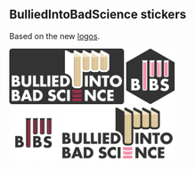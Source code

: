 ## BulliedIntoBadScience stickers

Based on the new [logos](https://github.com/BulliedIntoBadScience/logos).

<a href="logo_dark.png"><img alt = "Full logo dark" src="logo_dark.png" height="100"></a>
<a href="bibs_dark.png"><img alt = "BIBS logo dark" src="bibs_dark.png" height="100"></a> <br>
<a href="bibs_light.png"><img alt = "BIBS logo light" src="bibs_light.png" height="100"></a>
<a href="logo_light.png"><img alt = "Full logo light" src="logo_light.png" height="100"></a>

